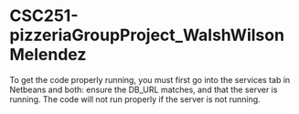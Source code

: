 # CSC251-pizzeriaGroupProject_WalshWilsonMelendez

To get the code properly running, you must first go into the services tab in Netbeans and both: ensure the DB_URL matches, and that the server is running. The code will not run properly if the server is not running.
